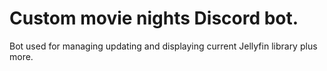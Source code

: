 # Custom movie nights Discord bot.
Bot used for managing updating and displaying current Jellyfin library plus more.
